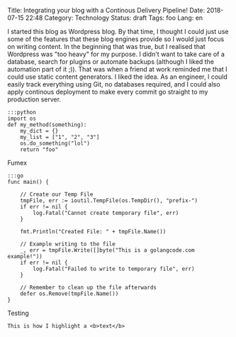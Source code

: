 Title: Integrating your blog with a Continous Delivery Pipeline!
Date: 2018-07-15 22:48
Category: Technology
Status: draft
Tags: foo
Lang: en

I started this blog as Wordpress blog. By that time, I thought I could just use some of the features
that these blog engines provide so I would just focus on writing content. In the beginning that was
true, but I realised that Wordpress was "too heavy" for my purpose. I didn't want to take care of a
database, search for plugins or automate backups (although I liked the automation part of it ;)). That was when a friend at work reminded me that I
could use static content generators. I liked the idea. As an engineer, I could easily track everything using Git, no databases required,
and I could also apply continous deployment to make every commit go straight to my production server.

    :::python
    import os
    def my_method(something):
        my_dict = {}
        my_list = ["1", "2", "3"]
        os.do_something("lol")
        return "foo"

Fumex

    :::go
    func main() {

        // Create our Temp File
        tmpFile, err := ioutil.TempFile(os.TempDir(), "prefix-")
        if err != nil {
            log.Fatal("Cannot create temporary file", err)
        }

        fmt.Println("Created File: " + tmpFile.Name())

        // Example writing to the file
        _, err = tmpFile.Write([]byte("This is a golangcode.com example!"))
        if err != nil {
            log.Fatal("Failed to write to temporary file", err)
        }

        // Remember to clean up the file afterwards
        defer os.Remove(tmpFile.Name())
    }

Testing
```foo
This is how I highlight a <b>text</b>
```

